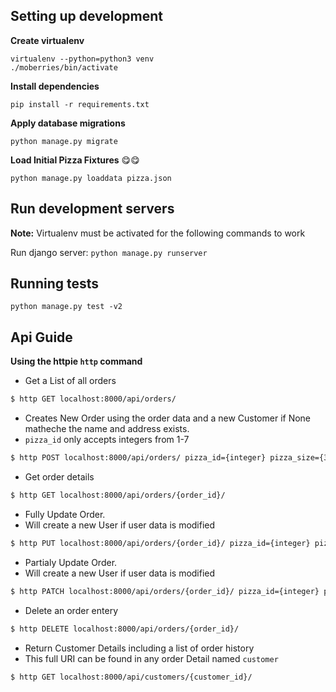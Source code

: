 ## Setting up development

**Create virtualenv**

    virtualenv --python=python3 venv
    ./moberries/bin/activate
    
**Install dependencies**

    pip install -r requirements.txt
    

**Apply database migrations**

    python manage.py migrate
    
**Load Initial Pizza Fixtures** :yum::yum:

    python manage.py loaddata pizza.json

## Run development servers

**Note:** Virtualenv must be activated for the following commands to work

Run django server: `python manage.py runserver`

## Running tests
    python manage.py test -v2 
    
    
## Api Guide
**Using the httpie `http` command**

- Get a List of all orders
``` bash
$ http GET localhost:8000/api/orders/
```

- Creates New Order using the order data and a new Customer if None matheche the name and address exists. 
- `pizza_id` only accepts integers from 1-7
``` bash
$ http POST localhost:8000/api/orders/ pizza_id={integer} pizza_size={35 or 50} customer_name="{char}" customer_address="{char}"
```

- Get order details 
``` bash
$ http GET localhost:8000/api/orders/{order_id}/
```

- Fully Update Order.
- Will create a new User if user data is modified
``` bash
$ http PUT localhost:8000/api/orders/{order_id}/ pizza_id={integer} pizza_size={35 or 50} customer_name="{char}" customer_address="{char}"
```

- Partialy Update Order.
- Will create a new User if user data is modified
``` bash
$ http PATCH localhost:8000/api/orders/{order_id}/ pizza_id={integer} pizza_size={35 or 50} 
```

- Delete an order entery
```bash
$ http DELETE localhost:8000/api/orders/{order_id}/
```

- Return Customer Details including a list of order history
- This full URI can be found in any order Detail named `customer`
``` bash
$ http GET localhost:8000/api/customers/{customer_id}/
```
    
    
